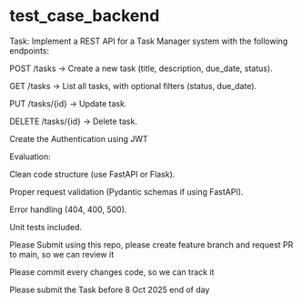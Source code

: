 # test_case_backend

Task:
Implement a REST API for a Task Manager system with the following endpoints:

POST /tasks → Create a new task (title, description, due_date, status).

GET /tasks → List all tasks, with optional filters (status, due_date).

PUT /tasks/{id} → Update task.

DELETE /tasks/{id} → Delete task.

Create the Authentication using JWT 

Evaluation:

Clean code structure (use FastAPI or Flask).

Proper request validation (Pydantic schemas if using FastAPI).

Error handling (404, 400, 500).

Unit tests included.

Please Submit using this repo, please create feature branch and request PR to main, so we can review it

Please commit every changes code, so we can track it

Please submit the Task before 8 Oct 2025 end of day
